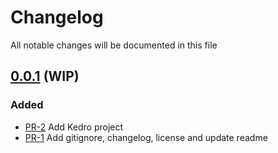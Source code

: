 # Changelog

All notable changes will be documented in this file

## [0.0.1](https://github.com/pablobascunana/youml-kedro_yolo/compare/3684ad2...develop) (WIP)

### Added
* [PR-2](https://github.com/pablobascunana/youml-kedro_yolo/pull/2) Add Kedro project
* [PR-1](https://github.com/pablobascunana/youml-kedro_yolo/pull/1) Add gitignore, changelog, license and update readme
